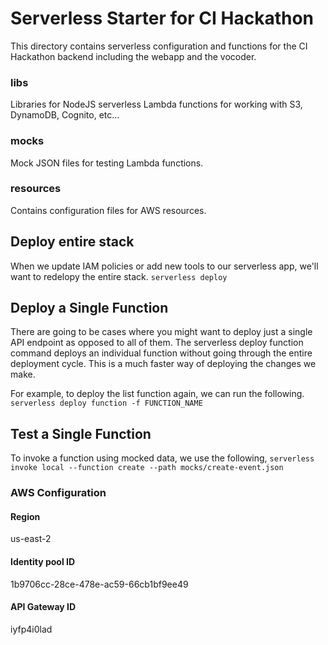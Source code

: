 # Serverless Starter for CI Hackathon

This directory contains serverless configuration and functions for the CI Hackathon backend including the webapp and the vocoder.

### libs
Libraries for NodeJS serverless Lambda functions for working with S3, DynamoDB, Cognito, etc...

### mocks
Mock JSON files for testing Lambda functions.

### resources
Contains configuration files for AWS resources.

## Deploy entire stack

When we update IAM policies or add new tools to our serverless app, we'll want to redelopy the entire stack.
`serverless deploy`

## Deploy a Single Function

There are going to be cases where you might want to deploy just a single API endpoint as opposed to all of them. The serverless deploy function command deploys an individual function without going through the entire deployment cycle. This is a much faster way of deploying the changes we make.

For example, to deploy the list function again, we can run the following.
`serverless deploy function -f FUNCTION_NAME`

## Test a Single Function

To invoke a function using mocked data, we use the following,
`serverless invoke local --function create --path mocks/create-event.json`

### AWS Configuration

#### Region
us-east-2

#### Identity pool ID
1b9706cc-28ce-478e-ac59-66cb1bf9ee49

#### API Gateway ID
iyfp4i0lad
